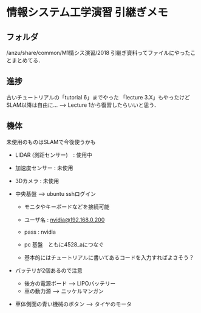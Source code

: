 # 情報システム工学演習 引継ぎメモ

## フォルダ

/anzu/share/common/M1情シス演習/2018
引継ぎ資料ってファイルにやったことまとめてる．

## 進捗

古いチュートリアルの「tutorial 6」までやった
「lecture 3.X」もやったけどSLAM以降は自由に…
    --> Lecture 1から復習したらいいと思う．

## 機体

未使用のものはSLAMで今後使うかも

- LIDAR (測距センサー)　: 使用中

- 加速度センサー : 未使用

- 3Dカメラ : 未使用

- 中央基盤 --> ubuntu sshログイン
  - モニタやキーボードなどを接続可能
  - ユーザ名 : nvidia@192.168.0.200
  - pass : nvidia
  - pc 基盤　ともに4528_aにつなぐ

  - 基本的にはチュートリアルに書いてあるコードを入力すればよさそう？

- バッテリが2個あるので注意
  - 後方の電源ボード --> LIPOバッテリー
  - 車の動力源 --> ニッケルマンガン

- 車体側面の青い機械のボタン --> タイヤのモータ